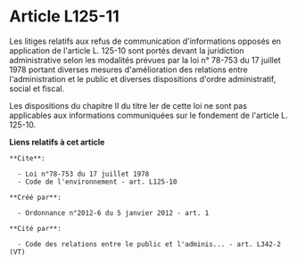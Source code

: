 # Article L125-11

Les litiges relatifs aux refus de communication d'informations opposés en application de l'article L. 125-10 sont portés
devant la juridiction administrative selon les modalités prévues par la loi n° 78-753 du 17 juillet 1978 portant diverses
mesures d'amélioration des relations entre l'administration et le public et diverses dispositions d'ordre administratif,
social et fiscal. 

Les dispositions du chapitre II du titre Ier de cette loi ne sont pas applicables aux informations communiquées sur le
fondement de l'article L. 125-10.

**Liens relatifs à cet article**

	**Cite**:

	  - Loi n°78-753 du 17 juillet 1978
	  - Code de l'environnement - art. L125-10

	**Créé par**:

	  - Ordonnance n°2012-6 du 5 janvier 2012 - art. 1

	**Cité par**:

	  - Code des relations entre le public et l'adminis... - art. L342-2 (VT)
